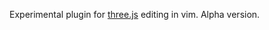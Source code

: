 Experimental plugin for [three.js](https://github.com/mrdoob/three.js/) editing in vim. Alpha version.
